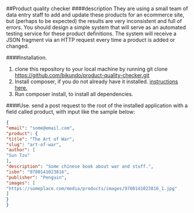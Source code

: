 ##Product quality checker
####description
They are using a small team of data
entry staff to add and update these products for an ecommerce site, but (perhaps to be
expected) the results are very inconsistent and full of errors. You should design a simple
system that will serve as an automated testing service for these product definitions.
The system will receive a JSON fragment via an HTTP request every time a product is added
or changed.

####Installation.
1. clone this repository to your local machine by running git clone https://github.com/bikundo/product-quality-checker.git
2. Install composer, if you do not already have it installed. [instructions here.](https://getcomposer.org/download)
3. Run composer install, to install all dependencies.

####Use.
send a post request to the root of the installed application with a field called product, with input like the sample below:

```JSON
{
"email": "some@email.com",
"product": {
"title": "The Art of War",
"slug": "art-of-war",
"author": [
"Sun Tzu"
],
"description": "Some chinese book about war and stuff.",
"isbn": "9780141023816",
"publisher": "Penguin",
"images": [
"https://someplace.com/media/products/images/9780141023816_1.jpg"
]
}
}
```